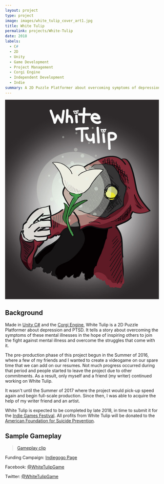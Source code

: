```yaml
---
layout: project
type: project
image: images/white_tulip_cover_art1.jpg
title: White Tulip
permalink: projects/White-Tulip
date: 2018
labels:
  - C#
  - 2D
  - Unity
  - Game Development
  - Project Management
  - Corgi Engine
  - Independent Development
  - Indie
summary: A 2D Puzzle Platformer about overcoming symptoms of depression and PTSD.
---
```


<img class="ui image medium centered" src="../images/white_tulip_cover_art1.jpg">

## Background
Made in [Unity C#](https://unity3d.com/) and the [Corgi Engine](http://corgi-engine.moremountains.com/), White Tulip is a 2D Puzzle Platformer about depression and PTSD. It tells a story about overcoming the symptoms of these mental illnesses in the hope of inspiring others to join the fight against mental illness and overcome the struggles that come with it.

The pre-production phase of this project begun in the Summer of 2016, where a few of my friends and I wanted to create a videogame on our spare time that we can add on our resumes. Not much progress occurred during that period and people started to leave the project due to other commitments. As a result, only myself and a friend (my writer) continued working on White Tulip.

It wasn't until the Summer of 2017 where the project would pick-up speed again and begin full-scale production. Since then, I was able to acquire the help of my writer friend and an artist.

White Tulip is expected to be completed by late 2018, in time to submit it for the [Indie Games Festival](http://www.igf.com/). All profits from White Tulip will be donated to the [American Foundation for Suicide Prevention](https://afsp.org/).

<blockquote class="imgur-embed-pub" lang="en" data-id="sfsFguu"><a href="//imgur.com/sfsFguu"></a></blockquote><script async src="//s.imgur.com/min/embed.js" charset="utf-8"></script>

## Sample Gameplay

<blockquote class="imgur-embed-pub" lang="en" data-id="a/i5vuo"><a href="//imgur.com/i5vuo">Gameplay clip</a></blockquote><script async src="//s.imgur.com/min/embed.js" charset="utf-8"></script>

Funding Campaign: [Indiegogo Page](https://www.indiegogo.com/projects/white-tulip-game-pc-videogames/coming_soon)

Facebook: [@WhiteTulipGame](https://www.facebook.com/whitetulipgame/)

Twitter: [@WhiteTulipGame](https://twitter.com/WhiteTulipGame)

